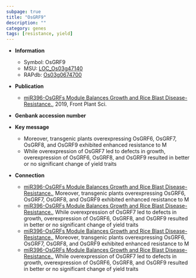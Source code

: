 ```yaml
---
subpage: true
title: "OsGRF9"
description: ""
category: genes
tags: [resistance, yield]
---
```


* **Information**  
    + Symbol: OsGRF9  
    + MSU: [LOC_Os03g47140](http://rice.plantbiology.msu.edu/cgi-bin/ORF_infopage.cgi?orf=LOC_Os03g47140)  
    + RAPdb: [Os03g0674700](http://rapdb.dna.affrc.go.jp/viewer/gbrowse_details/irgsp1?name=Os03g0674700)  

* **Publication**  
    + [miR396-OsGRFs Module Balances Growth and Rice Blast Disease-Resistance.](http://www.ncbi.nlm.nih.gov/pubmed?term=miR396-OsGRFs+Module+Balances+Growth+and+Rice+Blast+Disease-Resistance.%5BTitle%5D), 2019, Front Plant Sci.

* **Genbank accession number**  

* **Key message**  
    + Moreover, transgenic plants overexpressing OsGRF6, OsGRF7, OsGRF8, and OsGRF9 exhibited enhanced resistance to M
    + While overexpression of OsGRF7 led to defects in growth, overexpression of OsGRF6, OsGRF8, and OsGRF9 resulted in better or no significant change of yield traits

* **Connection**  
    + [miR396-OsGRFs Module Balances Growth and Rice Blast Disease-Resistance.](http://www.ncbi.nlm.nih.gov/pubmed?term=miR396-OsGRFs+Module+Balances+Growth+and+Rice+Blast+Disease-Resistance.%5BTitle%5D),  Moreover, transgenic plants overexpressing OsGRF6, OsGRF7, OsGRF8, and OsGRF9 exhibited enhanced resistance to M
    + [miR396-OsGRFs Module Balances Growth and Rice Blast Disease-Resistance.](http://www.ncbi.nlm.nih.gov/pubmed?term=miR396-OsGRFs+Module+Balances+Growth+and+Rice+Blast+Disease-Resistance.%5BTitle%5D),  While overexpression of OsGRF7 led to defects in growth, overexpression of OsGRF6, OsGRF8, and OsGRF9 resulted in better or no significant change of yield traits
    + [miR396-OsGRFs Module Balances Growth and Rice Blast Disease-Resistance.](http://www.ncbi.nlm.nih.gov/pubmed?term=miR396-OsGRFs+Module+Balances+Growth+and+Rice+Blast+Disease-Resistance.%5BTitle%5D),  Moreover, transgenic plants overexpressing OsGRF6, OsGRF7, OsGRF8, and OsGRF9 exhibited enhanced resistance to M
    + [miR396-OsGRFs Module Balances Growth and Rice Blast Disease-Resistance.](http://www.ncbi.nlm.nih.gov/pubmed?term=miR396-OsGRFs+Module+Balances+Growth+and+Rice+Blast+Disease-Resistance.%5BTitle%5D),  While overexpression of OsGRF7 led to defects in growth, overexpression of OsGRF6, OsGRF8, and OsGRF9 resulted in better or no significant change of yield traits



